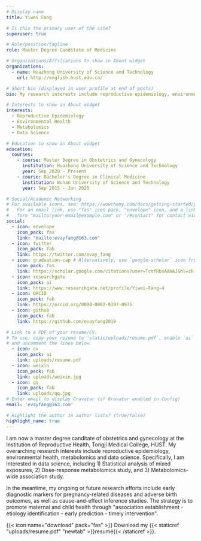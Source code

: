 ```yaml
---
# Display name
title: Yiwei Fang

# Is this the primary user of the site?
superuser: true

# Role/position/tagline
role: Master Degree Canditate of Medicine

# Organizations/Affiliations to show in About widget
organizations:
  - name: Huazhong University of Science and Technology
    url: http://english.hust.edu.cn/

# Short bio (displayed in user profile at end of posts)
bio: My research interests include reproductive epidemiology, environmental Health, metabolomics and data science.

# Interests to show in About widget
interests:
  - Reproductive Epidemiology
  - Environmental Health
  - Metabolomics
  - Data Science

# Education to show in About widget
education:
  courses:
    - course: Master Degree in Obstetrics and Gynecology
      institution: Huazhong University of Science and Technology
      year: Sep 2020 - Present
    - course: Bachelor's Degree in Clinical Medicine
      institution: Wuhan University of Science and Technology
      year: Sep 2015 - Jun 2020

# Social/Academic Networking
# For available icons, see: https://wowchemy.com/docs/getting-started/page-builder/#icons
#   For an email link, use "fas" icon pack, "envelope" icon, and a link in the
#   form "mailto:your-email@example.com" or "/#contact" for contact widget.
social:
  - icon: envelope
    icon_pack: fas
    link: "mailto:evayfang@163.com"
  - icon: twitter
    icon_pack: fab
    link: https://twitter.com/evay_fang
  - icon: graduation-cap # Alternatively, use `google-scholar` icon from `ai` icon pack
    icon_pack: fas
    link: https://scholar.google.com/citations?user=TctfRbsAAAAJ&hl=zh-CN
  - icon: researchgate
    icon_pack: ai
    link: https://www.researchgate.net/profile/Yiwei-Fang-4 
  - icon: ORCID
    icon_pack: fab
    link: https://orcid.org/0000-0002-9397-0975
  - icon: github
    icon_pack: fab
    link: https://github.com/evayfang2019

# Link to a PDF of your resume/CV.
# To use: copy your resume to `static/uploads/resume.pdf`, enable `ai` icons in `params.toml`,
# and uncomment the lines below.
  - icon: cv
    icon_pack: ai
    link: uploads/resume.pdf
  - icon: weixin
    icon_pack: fab
    link: uploads/weixin.jpg
  - icon: qq
    icon_pack: fab
    link: uploads/qq.jpg
# Enter email to display Gravatar (if Gravatar enabled in Config)
email: 'evayfang@163.com'

# Highlight the author in author lists? (true/false)
highlight_name: true
---
```


I am now a master degree canditate of obstetrics and gynecology at the Institution of Reproductive Health, Tongji Medical College, HUST. My overarching research interests include reproductive epidemiology, environmental health, metabolomics and data science. Specifically, I am interested in data science, including 1) Statistical analysis of mixed exposures, 2) Dose-response metabolomics study, and 3) Metabolomics-wide association study.

In the meantime, my ongoing or future research efforts include early diagnostic markers for pregnancy-related diseases and adverse birth outcomes, as well as cause-and-effect inference studies. The strategy is to promote maternal and child health through "association establishment - etiology identification - early prediction - timely intervention".

{{< icon name="download" pack="fas" >}} Download my {{< staticref "uploads/resume.pdf" "newtab" >}}resumé{{< /staticref >}}.
